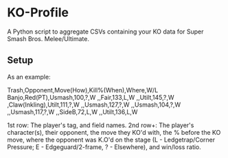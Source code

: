 # KO-Profile
A Python script to aggregate CSVs containing your KO data for Super Smash Bros. Melee/Ultimate.

## Setup

As an example:

Trash,Opponent,Move(How),Kill%(When),Where,W/L
Banjo,Red(PT),Usmash,100,?,W
,,Fair,133,L,W
,,Utilt,145,?,W
,Claw(Inkling),Utilt,111,?,W
,,Usmash,127,?,W
,,Usmash,104,?,W
,,Usmash,117,?,W
,,SideB,72,L,W
,,Utilt,136,L,W

1st row: The player's tag, and field names.
2nd row+: The player's character(s), their opponent, the move they KO'd with, the % before the KO move, where the opponent was K.O'd on the stage (L - Ledgetrap/Corner Pressure; E - Edgeguard/2-frame, ? - Elsewhere), and win/loss ratio.
